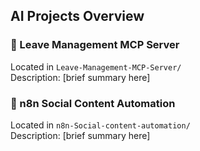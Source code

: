 ## AI Projects Overview

### 🚀 Leave Management MCP Server
Located in `Leave-Management-MCP-Server/`  
Description: [brief summary here]

### 🤖 n8n Social Content Automation
Located in `n8n-Social-content-automation/`  
Description: [brief summary here]
